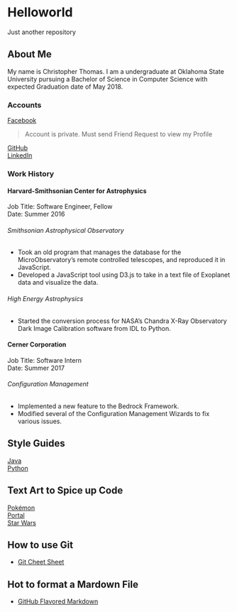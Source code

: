 # Helloworld
Just another repository

## About Me
My name is Christopher Thomas. I am a undergraduate at Oklahoma State University pursuing a Bachelor of Science in Computer Science with expected Graduation date of May 2018.

### Accounts
[Facebook](https://www.facebook.com/CCThomas94)<br>
> Account is private. Must send Friend Request to view my Profile

[GitHub](https://github.com/CCThomas)<br>
[LinkedIn](https://www.linkedin.com/in/christopher-c-thomas/)<br>

### Work History
#### Harvard-Smithsonian Center for Astrophysics
Job Title: Software Engineer, Fellow<br>
Date: Summer 2016
###### Smithsonian Astrophysical Observatory
* Took an old program that manages the database for the MicroObservatory’s remote controlled telescopes, and reproduced it in JavaScript.
* Developed a JavaScript tool using D3.js to take in a text file of Exoplanet data and visualize the data.
###### High Energy Astrophysics
* Started the conversion process for NASA’s Chandra X-Ray Observatory Dark Image Calibration software from IDL to Python.

#### Cerner Corporation
Job Title: Software Intern<br>
Date: Summer 2017
###### Configuration Management
* Implemented a new feature to the Bedrock Framework.
* Modified several of the Configuration Management Wizards to fix various issues.

## Style Guides
[Java](StyleGuides/StyleGuide-Java.md) <br/>
[Python](https://www.python.org/dev/peps/pep-0008/)

## Text Art to Spice up Code
[Pokémon](TextArt/Pokémon.txt)<br/>
[Portal](TextArt/Portal.txt)<br/>
[Star Wars](TextArt/StarWars.txt)<br/>

## How to use Git
- [Git Cheet Sheet](https://github.com/CCThomas/Helloworld/blob/master/Git-Cheat-Sheet.md)

## Hot to format a Mardown File
- [GitHub Flavored Markdown]()
